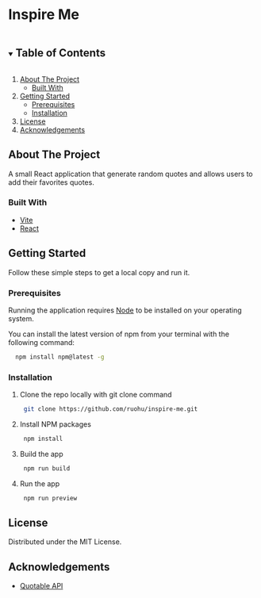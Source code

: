 # Inspire Me

<!-- TABLE OF CONTENTS -->
<details open="open">
  <summary><h2 style="display: inline-block">Table of Contents</h2></summary>
  <ol>
    <li>
      <a href="#about-the-project">About The Project</a>
      <ul>
        <li><a href="#built-with">Built With</a></li>
      </ul>
    </li>
    <li>
      <a href="#getting-started">Getting Started</a>
      <ul>
        <li><a href="#prerequisites">Prerequisites</a></li>
        <li><a href="#installation">Installation</a></li>
      </ul>
    </li>
    <li><a href="#license">License</a></li>
    <li><a href="#acknowledgements">Acknowledgements</a></li>
  </ol>
</details>


## About The Project

A small React application that generate random quotes and allows users to add their favorites quotes.

### Built With

* [Vite](https://vitejs.dev/)
* [React](https://react.dev/)


## Getting Started

Follow these simple steps to get a local copy and run it.

### Prerequisites

Running the application requires [Node](https://nodejs.org/en/) to be installed on your operating system.

You can install the latest version of npm from your terminal with the following command:
```sh
  npm install npm@latest -g
```

### Installation

1. Clone the repo locally with git clone command
   ```sh
    git clone https://github.com/ruohu/inspire-me.git
   ```
2. Install NPM packages
   ```sh
    npm install
   ```
3. Build the app
   ```sh
    npm run build
   ```
4. Run the app
   ```sh
    npm run preview
   ```


## License

Distributed under the MIT License.


## Acknowledgements

* [Quotable API](https://docs.quotable.io/docs/api)
